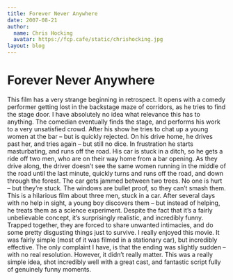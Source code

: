 ```yaml
---
title: Forever Never Anywhere
date: 2007-08-21
author:
  name: Chris Hocking
  avatar: https://fcp.cafe/static/chrishocking.jpg
layout: blog
---
```

# Forever Never Anywhere

This film has a very strange beginning in retrospect. It opens with a comedy performer getting lost in the backstage maze of corridors, as he tries to find the stage door. I have absolutely no idea what relevance this has to anything. The comedian eventually finds the stage, and performs his work to a very unsatisfied crowd. After his show he tries to chat up a young women at the bar – but is quickly rejected. On his drive home, he drives past her, and tries again – but still no dice. In frustration he starts masturbating, and runs off the road. His car is stuck in a ditch, so he gets a ride off two men, who are on their way home from a bar opening. As they drive along, the driver doesn’t see the same women running in the middle of the road until the last minute, quickly turns and runs off the road, and down through the forest. The car gets jammed between two trees. No one is hurt – but they’re stuck. The windows are bullet proof, so they can’t smash them. This is a hilarious film about three men, stuck in a car. After several days with no help in sight, a young boy discovers them – but instead of helping, he treats them as a science experiment. Despite the fact that it’s a fairly unbelievable concept, it’s surprisingly realistic, and incredibly funny. Trapped together, they are forced to share unwanted intimacies, and do some pretty disgusting things just to survive. I really enjoyed this movie. It was fairly simple (most of it was filmed in a stationary car), but incredibly effective. The only complaint I have, is that the ending was slightly sudden – with no real resolution. However, it didn’t really matter. This was a really simple idea, shot incredibly well with a great cast, and fantastic script fully of genuinely funny moments.